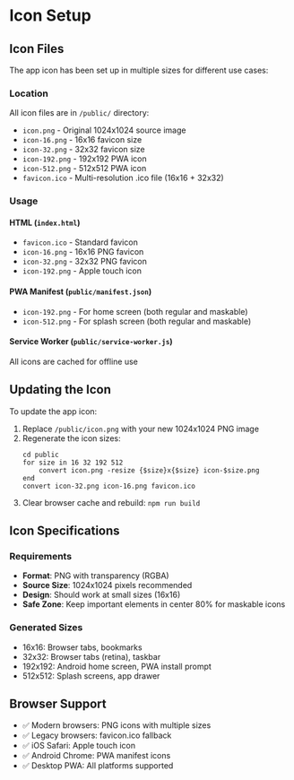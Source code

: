 # Icon Setup

## Icon Files

The app icon has been set up in multiple sizes for different use cases:

### Location
All icon files are in `/public/` directory:

- `icon.png` - Original 1024x1024 source image
- `icon-16.png` - 16x16 favicon size
- `icon-32.png` - 32x32 favicon size  
- `icon-192.png` - 192x192 PWA icon
- `icon-512.png` - 512x512 PWA icon
- `favicon.ico` - Multi-resolution .ico file (16x16 + 32x32)

### Usage

#### HTML (`index.html`)
- `favicon.ico` - Standard favicon
- `icon-16.png` - 16x16 PNG favicon
- `icon-32.png` - 32x32 PNG favicon
- `icon-192.png` - Apple touch icon

#### PWA Manifest (`public/manifest.json`)
- `icon-192.png` - For home screen (both regular and maskable)
- `icon-512.png` - For splash screen (both regular and maskable)

#### Service Worker (`public/service-worker.js`)
All icons are cached for offline use

## Updating the Icon

To update the app icon:

1. Replace `/public/icon.png` with your new 1024x1024 PNG image
2. Regenerate the icon sizes:
   ```fish
   cd public
   for size in 16 32 192 512
       convert icon.png -resize {$size}x{$size} icon-$size.png
   end
   convert icon-32.png icon-16.png favicon.ico
   ```
3. Clear browser cache and rebuild: `npm run build`

## Icon Specifications

### Requirements
- **Format**: PNG with transparency (RGBA)
- **Source Size**: 1024x1024 pixels recommended
- **Design**: Should work at small sizes (16x16)
- **Safe Zone**: Keep important elements in center 80% for maskable icons

### Generated Sizes
- 16x16: Browser tabs, bookmarks
- 32x32: Browser tabs (retina), taskbar
- 192x192: Android home screen, PWA install prompt
- 512x512: Splash screens, app drawer

## Browser Support

- ✅ Modern browsers: PNG icons with multiple sizes
- ✅ Legacy browsers: favicon.ico fallback
- ✅ iOS Safari: Apple touch icon
- ✅ Android Chrome: PWA manifest icons
- ✅ Desktop PWA: All platforms supported
